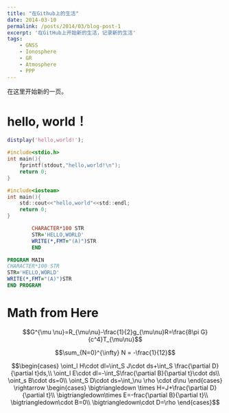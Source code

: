 ```yaml
---
title: "在Github上的生活"
date: 2014-03-10
permalink: /posts/2014/03/blog-post-1
excerpt: '在GitHub上开始新的生活，记录新的生活'
tags:
    - GNSS
    - Ionosphere
    - GR
    - Atmosphere
    - PPP
---
```


在这里开始新的一页。

# hello, world！
```matlab
distplay('hello,world!');
```
```c
#include<stdio.h>
int main(){
    fprintf(stdout,"hello,world!\n");
    return 0;
}
```
```c
#include<iosteam>
int main(){
    std::cout<<"hello,world"<<std::endl;
    return 0;
}
```
```fortran
        CHARACTER*100 STR
        STR='HELLO,WORLD'
        WRITE(*,FMT="(A)")STR
        END
```
```fortran
PROGRAM MAIN
CHARACTER*100 STR
STR='HELLO,WORLD'
WRITE(*,FMT="(A)")STR
END PROGRAM
```
# Math from Here

$$G^{\mu \nu}=R_{\mu\nu}-\frac{1}{2}g_{\mu\nu}R=\frac{8\pi G}{c^4}T_{\mu\nu}$$

$$\sum_{N=0}^{\infty} N = -\frac{1}{12}$$

$$\begin{cases}
\oint_l H\cdot dl=\int_S J\cdot ds+\int_S \frac{\partial D}{\partial t}ds,\\
\oint_l E\cdot dl=-\int_S\frac{\partial B}{\partial t}\cdot ds\\
\oint_s B\cdot ds=0\\
\oint_S D\cdot ds=\int_\nu \rho \cdot d\nu
\end{cases} \rightarrow
\begin{cases}
\bigtriangledown \times H=J+\frac{\partial D}{\partial t}\\
\bigtriangledown\times E=-frac{\partial B}{\partial t}\\
\bigtriangledown\cdot B=0\\
\bigtriangledown\cdot D=\rho
\end{cases}$$
